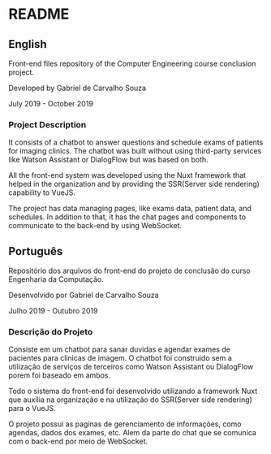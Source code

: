 # README

## English 

Front-end files repository of the Computer Engineering course conclusion project.

Developed by Gabriel de Carvalho Souza

July 2019 - October 2019

### Project Description ###

It consists of a chatbot to answer questions and schedule exams of patients for imaging clinics. The chatbot was built without using third-party services like Watson Assistant or DialogFlow but was based on both.

All the front-end system was developed using the Nuxt framework that helped in the organization and by providing the SSR(Server side rendering) capability to VueJS.

The project has data managing pages, like exams data, patient data, and schedules. In addition to that, it has the chat pages and components to communicate to the back-end by using WebSocket. 

## Português

Repositório dos arquivos do front-end do projeto de conclusão do curso Engenharia da Computação.

Desenvolvido por Gabriel de Carvalho Souza

Julho 2019 - Outubro 2019

### Descrição do Projeto ###

Consiste em um chatbot para sanar duvidas e agendar exames de pacientes para clinicas de imagem. O chatbot foi construido sem a utilização de serviços de terceiros como Watson Assistant ou DialogFlow porem foi baseado em ambos. 

Todo o sistema do front-end foi desenvolvido utilizando a framework Nuxt que auxilia na organização e na utilização do SSR(Server side rendering) para o VueJS.

O projeto possui as paginas de gerenciamento de informações, como agendas, dados dos exames, etc. Alem da parte do chat que se comunica com o back-end por meio de WebSocket.


